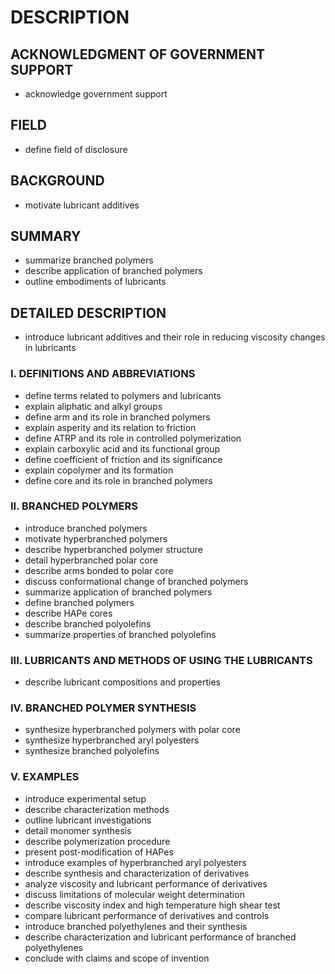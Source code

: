 # DESCRIPTION

## ACKNOWLEDGMENT OF GOVERNMENT SUPPORT

- acknowledge government support

## FIELD

- define field of disclosure

## BACKGROUND

- motivate lubricant additives

## SUMMARY

- summarize branched polymers
- describe application of branched polymers
- outline embodiments of lubricants

## DETAILED DESCRIPTION

- introduce lubricant additives and their role in reducing viscosity changes in lubricants

### I. DEFINITIONS AND ABBREVIATIONS

- define terms related to polymers and lubricants
- explain aliphatic and alkyl groups
- define arm and its role in branched polymers
- explain asperity and its relation to friction
- define ATRP and its role in controlled polymerization
- explain carboxylic acid and its functional group
- define coefficient of friction and its significance
- explain copolymer and its formation
- define core and its role in branched polymers

### II. BRANCHED POLYMERS

- introduce branched polymers
- motivate hyperbranched polymers
- describe hyperbranched polymer structure
- detail hyperbranched polar core
- describe arms bonded to polar core
- discuss conformational change of branched polymers
- summarize application of branched polymers
- define branched polymers
- describe HAPe cores
- describe branched polyolefins
- summarize properties of branched polyolefins

### III. LUBRICANTS AND METHODS OF USING THE LUBRICANTS

- describe lubricant compositions and properties

### IV. BRANCHED POLYMER SYNTHESIS

- synthesize hyperbranched polymers with polar core
- synthesize hyperbranched aryl polyesters
- synthesize branched polyolefins

### V. EXAMPLES

- introduce experimental setup
- describe characterization methods
- outline lubricant investigations
- detail monomer synthesis
- describe polymerization procedure
- present post-modification of HAPes
- introduce examples of hyperbranched aryl polyesters
- describe synthesis and characterization of derivatives
- analyze viscosity and lubricant performance of derivatives
- discuss limitations of molecular weight determination
- describe viscosity index and high temperature high shear test
- compare lubricant performance of derivatives and controls
- introduce branched polyethylenes and their synthesis
- describe characterization and lubricant performance of branched polyethylenes
- conclude with claims and scope of invention

